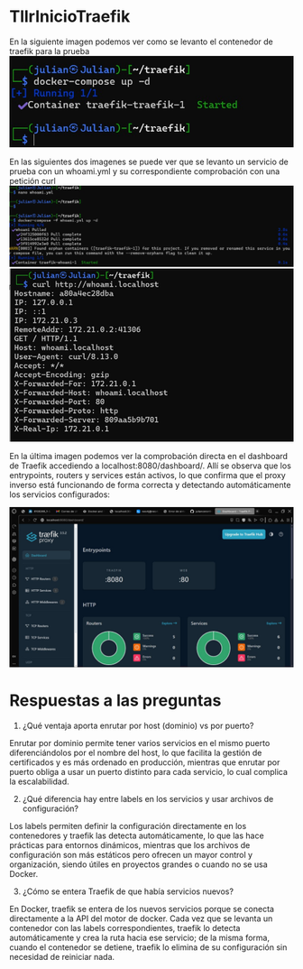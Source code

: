 # TllrInicioTraefik

En la siguiente imagen podemos ver como se levanto el contenedor de traefik para la prueba 
![Texto alternativo](https://github.com/julianceron64/TllrInicioTraefik/blob/main/1.jpg?raw=true)

En las siguientes dos imagenes se puede ver que se levanto un servicio de prueba con un whoami.yml y su correspondiente comprobación con una petición curl
![Texto alternativo](https://github.com/julianceron64/TllrInicioTraefik/blob/main/2.jpg?raw=true)
![Texto alternativo](https://github.com/julianceron64/TllrInicioTraefik/blob/main/3.jpg?raw=true)

En la última imagen podemos ver la comprobación directa en el dashboard de Traefik accediendo a localhost:8080/dashboard/. Allí se observa que los entrypoints, routers y services están activos, lo que confirma que el proxy inverso está funcionando de forma correcta y detectando automáticamente los servicios configurados:

![Texto alternativo](https://github.com/julianceron64/TllrInicioTraefik/blob/main/4.jpg?raw=true)

# Respuestas a las preguntas

1. ¿Qué ventaja aporta enrutar por host (dominio) vs por puerto?

Enrutar por dominio permite tener varios servicios en el mismo puerto diferenciándolos por el nombre del host, lo que facilita la gestión de certificados y es más ordenado en producción, mientras que enrutar por puerto obliga a usar un puerto distinto para cada servicio, lo cual complica la escalabilidad.

2. ¿Qué diferencia hay entre labels en los servicios y usar archivos de configuración?

Los labels permiten definir la configuración directamente en los contenedores y traefik las detecta automáticamente, lo que las hace prácticas para entornos dinámicos, mientras que los archivos de configuración son más estáticos pero ofrecen un mayor control y organización, siendo útiles en proyectos grandes o cuando no se usa Docker.

3. ¿Cómo se entera Traefik de que había servicios nuevos?

En Docker, traefik se entera de los nuevos servicios porque se conecta directamente a la API del motor de docker. Cada vez que se levanta un contenedor con las labels correspondientes, traefik lo detecta automáticamente y crea la ruta hacia ese servicio; de la misma forma, cuando el contenedor se detiene, traefik lo elimina de su configuración sin necesidad de reiniciar nada.
